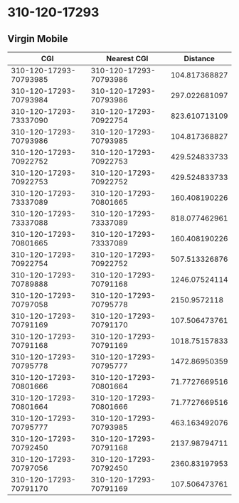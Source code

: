 # 310-120-17293
## Virgin Mobile


| CGI | Nearest CGI | Distance |
|-----|-------------|----------|
| 310-120-17293-70793985 | 310-120-17293-70793986 | 104.817368827 |
| 310-120-17293-70793984 | 310-120-17293-70793986 | 297.022681097 |
| 310-120-17293-73337090 | 310-120-17293-70922754 | 823.610713109 |
| 310-120-17293-70793986 | 310-120-17293-70793985 | 104.817368827 |
| 310-120-17293-70922752 | 310-120-17293-70922753 | 429.524833733 |
| 310-120-17293-70922753 | 310-120-17293-70922752 | 429.524833733 |
| 310-120-17293-73337089 | 310-120-17293-70801665 | 160.408190226 |
| 310-120-17293-73337088 | 310-120-17293-73337089 | 818.077462961 |
| 310-120-17293-70801665 | 310-120-17293-73337089 | 160.408190226 |
| 310-120-17293-70922754 | 310-120-17293-70922752 | 507.513326876 |
| 310-120-17293-70789888 | 310-120-17293-70791168 | 1246.07524114 |
| 310-120-17293-70797058 | 310-120-17293-70795778 | 2150.9572118 |
| 310-120-17293-70791169 | 310-120-17293-70791170 | 107.506473761 |
| 310-120-17293-70791168 | 310-120-17293-70791169 | 1018.75157833 |
| 310-120-17293-70795778 | 310-120-17293-70795777 | 1472.86950359 |
| 310-120-17293-70801666 | 310-120-17293-70801664 | 71.7727669516 |
| 310-120-17293-70801664 | 310-120-17293-70801666 | 71.7727669516 |
| 310-120-17293-70795777 | 310-120-17293-70793985 | 463.163492076 |
| 310-120-17293-70792450 | 310-120-17293-70791168 | 2137.98794711 |
| 310-120-17293-70797056 | 310-120-17293-70792450 | 2360.83197953 |
| 310-120-17293-70791170 | 310-120-17293-70791169 | 107.506473761 |
